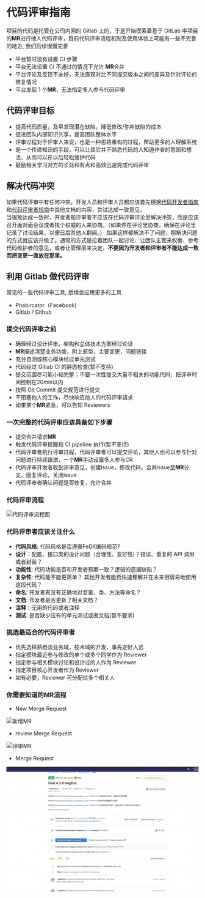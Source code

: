 # 代码评审指南

项目的代码是托管在公司内网的 Gitlab 上的，于是开始摸索着基于 GitLab 中项目的**MR**进行他人代码评审，目前代码评审流程机制及使用体验上可能有一些不完善的地方, 我们后续慢慢完善

- 平台暂时没有设置 CI 步骤
- 平台无法设置 CI 不通过的情况下允许 **MR**合并
- 平台评论及反馈不友好，无法直观对比不同提交版本之间的差异及针对评论的修复情况
- 平台发起 1 个**MR**，无法指定多人参与代码评审

## 代码评审目标

- 提高代码质量，及早发现潜在缺陷，降低修改/弥补缺陷的成本
- 促进团队内部知识共享，提高团队整体水平
- 评审过程对于评审人来说，也是一种思路重构的过程，帮助更多的人理解系统
- 是一个传递知识的手段，可以让其它并不熟悉代码的人知道作者的意图和想法，从而可以在以后轻松维护代码
- 鼓励相关学习对方的长处和有点和高效迅速完成代码评审

## 解决代码冲突

  如果代码评审中有任何冲突，开发人员和评审人员都应该首先根据[代码开发者指南](./docs/Developer.md)和[代码评审者指南](./docs/Reviewers.md)中其他文档的内容，尝试达成一致意见。  
当很难达成一致时，开发者和评审者不应该在代码评审评论里解决冲突，而是应该召开面对面会议或者找个权威的人来协商。（如果你在评论里协商，确保在评论里记录了讨论结果，以便日后其他人翻阅。）
如果这样都解决不了问题，那解决问题的方式就应该升级了。通常的方式是拉着团队一起讨论、让团队主管来权衡、参考代码维护者的意见，或者让管理层来决定。**不要因为开发者和评审者不能达成一致而把变更一直放在那里。**

## 利用 Gitlab 做代码评审

常见的一些代码评审工具, 后续会应用更多的工具

- Phabircator（Facebook)
- Gitlab / Github

### 提交代码评审之前

- 确保经过设计评审，架构和总体技术方案经过论证
- **MR**描述清楚业务功能，附上原型，主要变更，问题链接
- 充分自测或核心模块经过单元测试
- 代码经过 Gitlab CI 的静态检查(暂不支持)
- 提交范围尽可能小和完整；不要一次性提交大量不相关的功能代码，把评审时间控制在20min以内
- 按照 Git Commit 提交规范进行提交
- 不阻塞他人的工作，尽快响应他人的代码评审请求
- 如果某个**MR**紧急，可以告知 Reviewers

### 一次完整的代码评审应该具备如下步骤

- 提交合并请求**MR**
- 触发代码评审提醒和 CI pipeline 执行(暂不支持)
- 代码评审者执行评审过程，代码评审者可以提交评论，其他人也可以参与针对问题进行持续跟进，一个**MR**手动设置多人参与CR
- 代码评审开发者收到评审意见，创建issue，修改代码，合并issue至**MR**分支，回复评论，关闭issue
- 代码评审者确认问题是否修复，允许合并

### 代码评审流程

![代码评审流程图](../images/code-review-flow.png)

### 代码评审者应该关注什么

- **代码风格**: 代码风格是否遵循FeDX编码规范?
- **设计**：配置、接口类的设计问题（合理性、友好性)？错误、重复的 API 调用或者封装？
- **功能性**: 代码功能是否和开发者预期一致？逻辑的遗漏缺陷？
- **复杂性**: 代码能不能更简单？ 其他开发者能否快速理解并在未来很容易地使用这段代码？
- **命名**: 开发者有没有正确地对变量、类、方法等命名？
- **文档**: 开发者是否更新了相关文档？
- **注释**：无用的代码或者注释
- **测试**: 是否缺少应有的单元测试或者文档(暂不要求)

### 挑选最适合的代码评审者

- 优先选择熟悉该业务域，技术域的开发，事先定好人选
- 指定模块最近参与修改的单个或多个同学作为 Reviewer
- 指定参与相关模块讨论和设计过的人作为 Reviewer
- 指定项目核心开发者作为 Reviewer
- 如有必要，Reviewer 可分配给多个相关人

### 你需要知道的**MR**流程

- New Merge Request

![新增MR](../images/new_MR.gif)

- review Merge Request

![评审MR](../images/review_MR.gif)

- Merge Request

![合并MR](../images/merge_MR.gif)
  